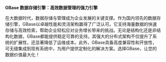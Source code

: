 **GBase 数据存储引擎：高效数据管理的强力引擎**

在大数据时代，数据存储与管理成为企业发展的关键支撑。作为国内领先的数据存储引擎，GBase以卓越性能和灵活架构赢得了广泛认可。它支持海量数据的快速存储与高效检索，帮助企业轻松应对业务增长带来的挑战。无论是结构化还是非结构化数据，GBase都能提供稳定可靠的支持。其强大的分布式架构不仅提升了系统的扩展性，还显著降低了运维成本。此外，GBase具备高度兼容性和开放性，可无缝集成到现有系统中，为用户提供定制化的解决方案。选择GBase，让您的数据价值最大化！